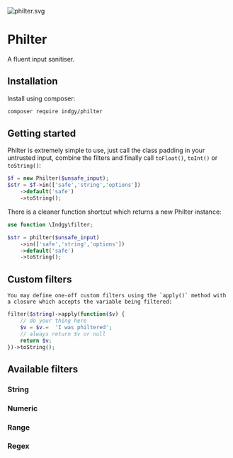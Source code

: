 ![philter.svg](https://github.com/indgy/philter/docs/philter.svg)
# Philter
A fluent input sanitiser.

## Installation

Install using composer:

```sh
composer require indgy/philter
```

## Getting started
Philter is extremely simple to use, just call the class padding in your untrusted input, combine the filters and finally call `toFloat()`, `toInt()` or `toString()`: 

```php
$f = new Philter($unsafe_input);
$str = $f->in(['safe','string','options'])
	->default('safe')
	->toString();
```

There is a cleaner function shortcut which returns a new Philter instance:

```php
use function \Indgy\filter;

$str = philter($unsafe_input)
	->in(['safe','string','options'])
	->default('safe')
	->toString();
```


## Custom filters
	You may define one-off custom filters using the `apply()` method with a closure which accepts the variable being filtered:

```php
filter($string)->apply(function($v) {
	// do your thing here
	$v = $v.=  'I was philtered';
	// always return $v or null
	return $v;
})->toString();
```

## Available filters

### String
### Numeric
### Range
### Regex

